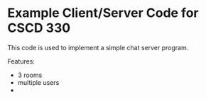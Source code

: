 # Example Client/Server Code for CSCD 330

This code is used to implement a simple chat server program.

Features:
- 3 rooms
- multiple users
- 

